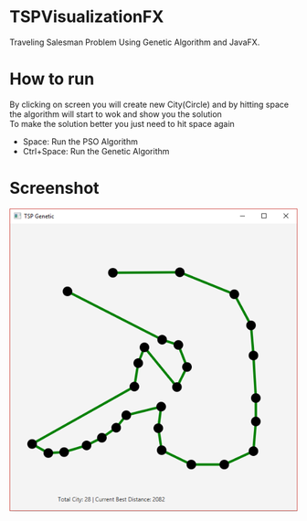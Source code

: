 # TSPVisualizationFX
Traveling Salesman Problem Using Genetic Algorithm and JavaFX.</br>

# How to run
By clicking on screen you will create new City(Circle) and by hitting space the algorithm will start to wok and show you the solution</br>
To make the solution better you just need to hit space again

- Space: Run the PSO Algorithm
- Ctrl+Space: Run the Genetic Algorithm
# Screenshot
![TSP](https://raw.githubusercontent.com/mhrimaz/TSPVisualizationFX/master/Capture.PNG)


